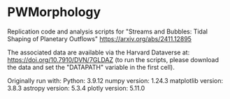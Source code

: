 # PWMorphology
Replication code and analysis scripts for "Streams and Bubbles: Tidal
Shaping of Planetary Outflows" https://arxiv.org/abs/2411.12895

The associated data are available via the Harvard Dataverse at:
https://doi.org/10.7910/DVN/7GLDAZ
(to run the scripts, please download the data and set the "DATAPATH"
variable in the first cell).


Originally run with:
Python: 3.9.12
numpy version: 1.24.3
matplotlib version: 3.8.3
astropy version: 5.3.4
plotly version: 5.11.0
